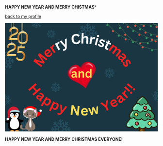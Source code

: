 **HAPPY NEW YEAR AND MERRY CHISTMAS***


[back to my profile](https://qlerdev.github.io/)

![Happy New Year](img/hny_chrismas_punnakan.png)

**HAPPY NEW YEAR AND MERRY CHRISTMAS EVERYONE!**
